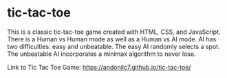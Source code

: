# tic-tac-toe

This is a classic tic-tac-toe game created with HTML, CSS, and JavaScript. There is a Human vs Human mode as well as a Human vs AI mode. AI has two difficulties: easy and unbeatable. The easy AI randomly selects a spot. The unbeatable AI incorporates a minimax algorithm to never lose. 

Link to Tic Tac Toe Game: https://andonilc7.github.io/tic-tac-toe/